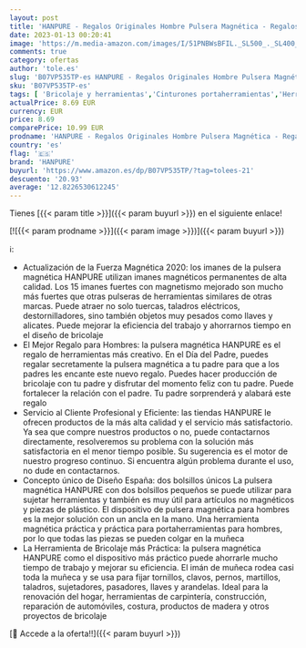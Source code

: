 ```yaml
---
layout: post
title: 'HANPURE - Regalos Originales Hombre Pulsera Magnética - Regalos Navidad Amigo Invisible Regalos Pulsera Magnética Con 15 Potentes Imanes Herramientas Bricolaje Fijar Uñas Tornillo Tuerca para Hombres Maquinaria'
date: 2023-01-13 00:20:41
image: 'https://m.media-amazon.com/images/I/51PNBWsBFIL._SL500_._SL400_.jpg'
comments: true
category: ofertas
author: 'tole.es'
slug: 'B07VP535TP-es HANPURE - Regalos Originales Hombre Pulsera Magnética -...'
sku: 'B07VP535TP-es'
tags: [ 'Bricolaje y herramientas','Cinturones portaherramientas','Herramientas manuales y eléctricas','Organizadores de herramientas','hanpure','navidad','🇪🇸', ]
actualPrice: 8.69 EUR
currency: EUR
price: 8.69
comparePrice: 10.99 EUR
prodname: 'HANPURE - Regalos Originales Hombre Pulsera Magnética - Regalos Navidad Amigo Invisible Regalos Pulsera Magnética Con 15 Potentes Imanes Herramientas Bricolaje Fijar Uñas Tornillo Tuerca para Hombres Maquinaria'
country: 'es'
flag: '🇪🇸'
brand: 'HANPURE'
buyurl: 'https://www.amazon.es/dp/B07VP535TP/?tag=tolees-21'
descuento: '20.93'
average: '12.8226530612245'
---
```


Tienes [{{< param title >}}]({{< param buyurl >}}) en el siguiente enlace!

[![{{< param prodname >}}]({{< param image >}})]({{< param buyurl >}})

ℹ️:

- Actualización de la Fuerza Magnética 2020: los imanes de la pulsera magnética HANPURE utilizan imanes magnéticos permanentes de alta calidad. Los 15 imanes fuertes con magnetismo mejorado son mucho más fuertes que otras pulseras de herramientas similares de otras marcas. Puede atraer no solo tuercas, taladros eléctricos, destornilladores, sino también objetos muy pesados como llaves y alicates. Puede mejorar la eficiencia del trabajo y ahorrarnos tiempo en el diseño de bricolaje
- El Mejor Regalo para Hombres: la pulsera magnética HANPURE es el regalo de herramientas más creativo. En el Día del Padre, puedes regalar secretamente la pulsera magnética a tu padre para que a los padres les encante este nuevo regalo. Puedes hacer producción de bricolaje con tu padre y disfrutar del momento feliz con tu padre. Puede fortalecer la relación con el padre. Tu padre sorprenderá y alabará este regalo
- Servicio al Cliente Profesional y Eficiente: las tiendas HANPURE le ofrecen productos de la más alta calidad y el servicio más satisfactorio. Ya sea que compre nuestros productos o no, puede contactarnos directamente, resolveremos su problema con la solución más satisfactoria en el menor tiempo posible. Su sugerencia es el motor de nuestro progreso continuo. Si encuentra algún problema durante el uso, no dude en contactarnos.
- Concepto único de Diseño España: dos bolsillos únicos La pulsera magnética HANPURE con dos bolsillos pequeños se puede utilizar para sujetar herramientas y también es muy útil para artículos no magnéticos y piezas de plástico. El dispositivo de pulsera magnética para hombres es la mejor solución con un ancla en la mano. Una herramienta magnética práctica y práctica para portaherramientas para hombres, por lo que todas las piezas se pueden colgar en la muñeca
- La Herramienta de Bricolaje más Práctica: la pulsera magnética HANPURE como el dispositivo más práctico puede ahorrarle mucho tiempo de trabajo y mejorar su eficiencia. El imán de muñeca rodea casi toda la muñeca y se usa para fijar tornillos, clavos, pernos, martillos, taladros, sujetadores, pasadores, llaves y arandelas. Ideal para la renovación del hogar, herramientas de carpintería, construcción, reparación de automóviles, costura, productos de madera y otros proyectos de bricolaje

[🛒 Accede a la oferta!!]({{< param buyurl >}})

